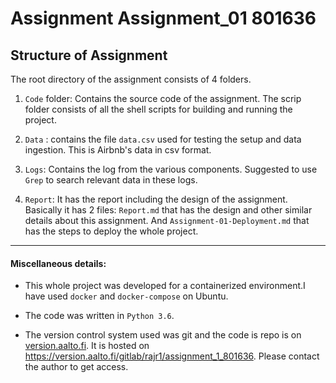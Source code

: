 # Assignment Assignment_01  801636

## Structure of Assignment

The root directory of the assignment consists of 4 folders.

1. `Code` folder: Contains the source code of the assignment. The scrip folder consists of all the shell scripts for building and running the project.

2. `Data` : contains the file `data.csv` used for testing the setup and data ingestion. This is Airbnb's data in csv format.

3. `Logs`: Contains the log from the various components. Suggested to use `Grep` to search relevant data in these logs.

4. `Report`: It has the report including the design of the assignment. Basically it has 2 files: `Report.md` that has the design and other similar details about this assignment. And `Assignment-01-Deployment.md` that has the steps to deploy the whole project.

---

#### Miscellaneous details:

* This whole project was developed for a containerized environment.I have used `docker` and `docker-compose` on Ubuntu. 

* The code was written in `Python 3.6`.

* The version control system used was git and the code is repo is on [version.aalto.fi](version.aalto.fi). It is hosted on https://version.aalto.fi/gitlab/rajr1/assignment_1_801636. Please contact the author to get access.    
 